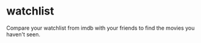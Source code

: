 # watchlist
Compare your watchlist from imdb with your friends to find the movies you haven't seen. 
